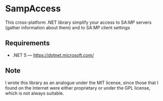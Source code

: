 # SampAccess
This cross-platform .NET library simplify your access to SA:MP servers (gather information about them) and to SA:MP client settings

## Requirements
  - .NET 5 — https://dotnet.microsoft.com/

## Note
I wrote this library as an analogue under the MIT license, since those that I found on the Internet were either proprietary or under the GPL license, which is not always suitable.
